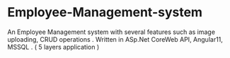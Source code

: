 # Employee-Management-system
An Employee Management system with several features such as image uploading, CRUD operations . Written in ASp.Net CoreWeb API, Angular11, MSSQL . ( 5 layers application )
